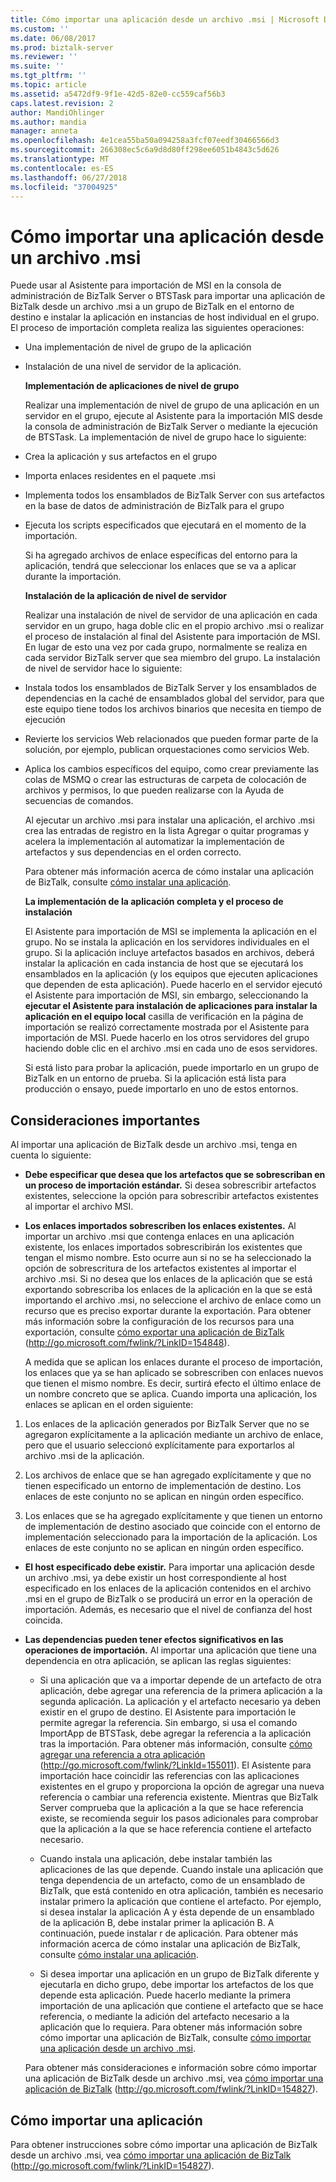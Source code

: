 ```yaml
---
title: Cómo importar una aplicación desde un archivo .msi | Microsoft Docs
ms.custom: ''
ms.date: 06/08/2017
ms.prod: biztalk-server
ms.reviewer: ''
ms.suite: ''
ms.tgt_pltfrm: ''
ms.topic: article
ms.assetid: a5472df9-9f1e-42d5-82e0-cc559caf56b3
caps.latest.revision: 2
author: MandiOhlinger
ms.author: mandia
manager: anneta
ms.openlocfilehash: 4e1cea55ba50a094258a3fcf07eedf30466566d3
ms.sourcegitcommit: 266308ec5c6a9d8d80ff298ee6051b4843c5d626
ms.translationtype: MT
ms.contentlocale: es-ES
ms.lasthandoff: 06/27/2018
ms.locfileid: "37004925"
---
```

# <a name="how-to-import-an-application-from-an-msi-file"></a>Cómo importar una aplicación desde un archivo .msi
Puede usar al Asistente para importación de MSI en la consola de administración de BizTalk Server o BTSTask para importar una aplicación de BizTalk desde un archivo .msi a un grupo de BizTalk en el entorno de destino e instalar la aplicación en instancias de host individual en el grupo. El proceso de importación completa realiza las siguientes operaciones:  
  
- Una implementación de nivel de grupo de la aplicación  
  
- Instalación de una nivel de servidor de la aplicación.  
  
  **Implementación de aplicaciones de nivel de grupo**  
  
  Realizar una implementación de nivel de grupo de una aplicación en un servidor en el grupo, ejecute al Asistente para la importación MIS desde la consola de administración de BizTalk Server o mediante la ejecución de BTSTask. La implementación de nivel de grupo hace lo siguiente:  
  
- Crea la aplicación y sus artefactos en el grupo  
  
- Importa enlaces residentes en el paquete .msi  
  
- Implementa todos los ensamblados de BizTalk Server con sus artefactos en la base de datos de administración de BizTalk para el grupo  
  
- Ejecuta los scripts especificados que ejecutará en el momento de la importación.  
  
  Si ha agregado archivos de enlace específicas del entorno para la aplicación, tendrá que seleccionar los enlaces que se va a aplicar durante la importación.  
  
  **Instalación de la aplicación de nivel de servidor**  
  
  Realizar una instalación de nivel de servidor de una aplicación en cada servidor en un grupo, haga doble clic en el propio archivo .msi o realizar el proceso de instalación al final del Asistente para importación de MSI. En lugar de esto una vez por cada grupo, normalmente se realiza en cada servidor BizTalk server que sea miembro del grupo. La instalación de nivel de servidor hace lo siguiente:  
  
- Instala todos los ensamblados de BizTalk Server y los ensamblados de dependencias en la caché de ensamblados global del servidor, para que este equipo tiene todos los archivos binarios que necesita en tiempo de ejecución  
  
- Revierte los servicios Web relacionados que pueden formar parte de la solución, por ejemplo, publican orquestaciones como servicios Web.  
  
- Aplica los cambios específicos del equipo, como crear previamente las colas de MSMQ o crear las estructuras de carpeta de colocación de archivos y permisos, lo que pueden realizarse con la Ayuda de secuencias de comandos.  
  
  Al ejecutar un archivo .msi para instalar una aplicación, el archivo .msi crea las entradas de registro en la lista Agregar o quitar programas y acelera la implementación al automatizar la implementación de artefactos y sus dependencias en el orden correcto.  
  
  Para obtener más información acerca de cómo instalar una aplicación de BizTalk, consulte [cómo instalar una aplicación](../technical-guides/how-to-install-an-application.md).  
  
  **La implementación de la aplicación completa y el proceso de instalación**  
  
  El Asistente para importación de MSI se implementa la aplicación en el grupo. No se instala la aplicación en los servidores individuales en el grupo. Si la aplicación incluye artefactos basados en archivos, deberá instalar la aplicación en cada instancia de host que se ejecutará los ensamblados en la aplicación (y los equipos que ejecuten aplicaciones que dependen de esta aplicación). Puede hacerlo en el servidor ejecutó el Asistente para importación de MSI, sin embargo, seleccionando la **ejecutar el Asistente para instalación de aplicaciones para instalar la aplicación en el equipo local** casilla de verificación en la página de importación se realizó correctamente mostrada por el Asistente para importación de MSI. Puede hacerlo en los otros servidores del grupo haciendo doble clic en el archivo .msi en cada uno de esos servidores.  
  
  Si está listo para probar la aplicación, puede importarlo en un grupo de BizTalk en un entorno de prueba. Si la aplicación está lista para producción o ensayo, puede importarlo en uno de estos entornos.  
  
## <a name="important-considerations"></a>Consideraciones importantes  
 Al importar una aplicación de BizTalk desde un archivo .msi, tenga en cuenta lo siguiente:  
  
- **Debe especificar que desea que los artefactos que se sobrescriban en un proceso de importación estándar.** Si desea sobrescribir artefactos existentes, seleccione la opción para sobrescribir artefactos existentes al importar el archivo MSI.  
  
- **Los enlaces importados sobrescriben los enlaces existentes.** Al importar un archivo .msi que contenga enlaces en una aplicación existente, los enlaces importados sobrescribirán los existentes que tengan el mismo nombre. Esto ocurre aun si no se ha seleccionado la opción de sobrescritura de los artefactos existentes al importar el archivo .msi. Si no desea que los enlaces de la aplicación que se está exportando sobrescriba los enlaces de la aplicación en la que se está importando el archivo .msi, no seleccione el archivo de enlace como un recurso que es preciso exportar durante la exportación. Para obtener más información sobre la configuración de los recursos para una exportación, consulte [cómo exportar una aplicación de BizTalk](http://go.microsoft.com/fwlink/?LinkID=154848) (http://go.microsoft.com/fwlink/?LinkID=154848).  
  
  A medida que se aplican los enlaces durante el proceso de importación, los enlaces que ya se han aplicado se sobrescriben con enlaces nuevos que tienen el mismo nombre. Es decir, surtirá efecto el último enlace de un nombre concreto que se aplica. Cuando importa una aplicación, los enlaces se aplican en el orden siguiente:  
  
1.  Los enlaces de la aplicación generados por BizTalk Server que no se agregaron explícitamente a la aplicación mediante un archivo de enlace, pero que el usuario seleccionó explícitamente para exportarlos al archivo .msi de la aplicación.  
  
2.  Los archivos de enlace que se han agregado explícitamente y que no tienen especificado un entorno de implementación de destino. Los enlaces de este conjunto no se aplican en ningún orden específico.  
  
3.  Los enlaces que se ha agregado explícitamente y que tienen un entorno de implementación de destino asociado que coincide con el entorno de implementación seleccionado para la importación de la aplicación. Los enlaces de este conjunto no se aplican en ningún orden específico.  
  
- **El host especificado debe existir.** Para importar una aplicación desde un archivo .msi, ya debe existir un host correspondiente al host especificado en los enlaces de la aplicación contenidos en el archivo .msi en el grupo de BizTalk o se producirá un error en la operación de importación. Además, es necesario que el nivel de confianza del host coincida.  
  
- **Las dependencias pueden tener efectos significativos en las operaciones de importación.** Al importar una aplicación que tiene una dependencia en otra aplicación, se aplican las reglas siguientes:  
  
  -   Si una aplicación que va a importar depende de un artefacto de otra aplicación, debe agregar una referencia de la primera aplicación a la segunda aplicación. La aplicación y el artefacto necesario ya deben existir en el grupo de destino. El Asistente para importación le permite agregar la referencia. Sin embargo, si usa el comando ImportApp de BTSTask, debe agregar la referencia a la aplicación tras la importación. Para obtener más información, consulte [cómo agregar una referencia a otra aplicación](http://go.microsoft.com/fwlink/?LinkId=155011) (http://go.microsoft.com/fwlink/?LinkId=155011). El Asistente para importación hace coincidir las referencias con las aplicaciones existentes en el grupo y proporciona la opción de agregar una nueva referencia o cambiar una referencia existente. Mientras que BizTalk Server comprueba que la aplicación a la que se hace referencia existe, se recomienda seguir los pasos adicionales para comprobar que la aplicación a la que se hace referencia contiene el artefacto necesario.  
  
  -   Cuando instala una aplicación, debe instalar también las aplicaciones de las que depende. Cuando instale una aplicación que tenga dependencia de un artefacto, como de un ensamblado de BizTalk, que está contenido en otra aplicación, también es necesario instalar primero la aplicación que contiene el artefacto. Por ejemplo, si desea instalar la aplicación A y ésta depende de un ensamblado de la aplicación B, debe instalar primer la aplicación B. A continuación, puede instalar r de aplicación. Para obtener más información acerca de cómo instalar una aplicación de BizTalk, consulte [cómo instalar una aplicación](../technical-guides/how-to-install-an-application.md).  
  
  -   Si desea importar una aplicación en un grupo de BizTalk diferente y ejecutarla en dicho grupo, debe importar los artefactos de los que depende esta aplicación. Puede hacerlo mediante la primera importación de una aplicación que contiene el artefacto que se hace referencia, o mediante la adición del artefacto necesario a la aplicación que lo requiera. Para obtener más información sobre cómo importar una aplicación de BizTalk, consulte [cómo importar una aplicación desde un archivo .msi](../technical-guides/how-to-import-an-application-from-an-msi-file.md).  
  
  Para obtener más consideraciones e información sobre cómo importar una aplicación de BizTalk desde un archivo .msi, vea [cómo importar una aplicación de BizTalk](http://go.microsoft.com/fwlink/?LinkID=154827) (http://go.microsoft.com/fwlink/?LinkID=154827).  
  
## <a name="how-to-import-an-application"></a>Cómo importar una aplicación  
 Para obtener instrucciones sobre cómo importar una aplicación de BizTalk desde un archivo .msi, vea [cómo importar una aplicación de BizTalk](http://go.microsoft.com/fwlink/?LinkID=154827) (http://go.microsoft.com/fwlink/?LinkID=154827).